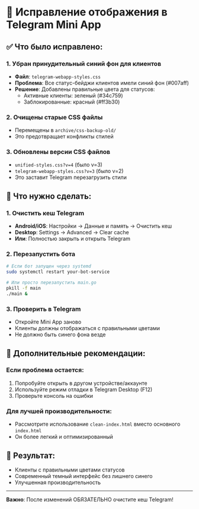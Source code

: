 # 🔧 Исправление отображения в Telegram Mini App

## ✅ Что было исправлено:

### 1. **Убран принудительный синий фон для клиентов**
- **Файл**: `telegram-webapp-styles.css`
- **Проблема**: Все статус-бейджи клиентов имели синий фон (#007aff)
- **Решение**: Добавлены правильные цвета для статусов:
  - Активные клиенты: зеленый (#34c759)
  - Заблокированные: красный (#ff3b30)

### 2. **Очищены старые CSS файлы**
- Перемещены в `archive/css-backup-old/`
- Это предотвращает конфликты стилей

### 3. **Обновлены версии CSS файлов**
- `unified-styles.css?v=4` (было v=3)
- `telegram-webapp-styles.css?v=3` (было v=2)
- Это заставит Telegram перезагрузить стили

## 🚀 Что нужно сделать:

### 1. **Очистить кеш Telegram**
- **Android/iOS**: Настройки → Данные и память → Очистить кеш
- **Desktop**: Settings → Advanced → Clear cache
- **Или**: Полностью закрыть и открыть Telegram

### 2. **Перезапустить бота**
```bash
# Если бот запущен через systemd
sudo systemctl restart your-bot-service

# Или просто перезапустить main.go
pkill -f main
./main &
```

### 3. **Проверить в Telegram**
- Откройте Mini App заново
- Клиенты должны отображаться с правильными цветами
- Не должно быть синего фона везде

## 📝 Дополнительные рекомендации:

### Если проблема остается:
1. Попробуйте открыть в другом устройстве/аккаунте
2. Используйте режим отладки в Telegram Desktop (F12)
3. Проверьте консоль на ошибки

### Для лучшей производительности:
- Рассмотрите использование `clean-index.html` вместо основного `index.html`
- Он более легкий и оптимизированный

## 🎯 Результат:
- Клиенты с правильными цветами статусов
- Современный темный интерфейс без лишнего синего
- Улучшенная производительность

---

**Важно**: После изменений ОБЯЗАТЕЛЬНО очистите кеш Telegram! 